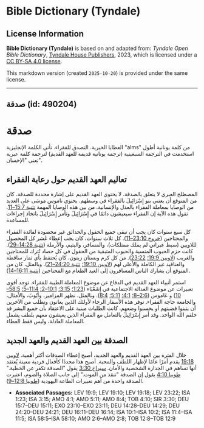# Bible Dictionary (Tyndale)

## License Information

**Bible Dictionary (Tyndale)** is based on and adapted from: _Tyndale Open Bible Dictionary_, [Tyndale House Publishers](https://tyndaleopenresources.com/), 2023, which is licensed under a [CC BY-SA 4.0 license](https://creativecommons.org/licenses/by-sa/4.0/legalcode.en).

This markdown version (created `2025-10-20`) is provided under the same license.



--------------------------------

## صدقة (id: 490204)

صدقة
====

العطايا الخيرية. التصدق للفقراء. تأتي الكلمة الإنجليزية "alms" من كلمة يونانية أطول استخدمت في الترجمة السبعينية (ترجمة يونانية قديمة للعهد القديم) لترجمة كلمة عبرية تعني "الإحسان".

تعاليم العهد القديم حول رعاية الفقراء
-------------------------------------

المصطلح العبري لا يتعلق بالصدقة. لا يحتوي العهد القديم على إشارة محددة للصدقة. كان من المتوقع أن يعتني بنو إِسْرَائِيلَ بالفقراء في وسطهم. يحتوي ناموس موسَى على العديد من الوصايا بمعاملة الفقراء بالعدل والإنسانية. من بين هذه الوصايا المهمة [تثنية 15:7–11](https://ref.ly/Deut15:7-Deut15:11). تقول هذه الآية إن الفقراء سيعيشون دائمًا في إِسْرَائِيلَ وتأمر إِسْرَائِيلَ باتخاذ إجراءات للمساعدة.

كل سبع سنوات كان يجب أن تبقى جميع الحقول والحدائق غير محصودة لفائدة الفقراء والمحتاجين ([خروج 23:10–11](https://ref.ly/Exod23:10-Exod23:11)). كل ثلاث سنوات، كان يجب إعطاء عُشر كل المحصول لللاويين (سبط عبراني لم يملك ممتلكات)، والمسافر، واليتيم، والأرملة ([تثنية 14:28–29](https://ref.ly/Deut14:28-Deut14:29)). كانت حزم الحبوب المنسية والحبوب المتبقية من الحقول في كل حصاد تُترك للمحتاجين والغريب ([لاويين 19:9؛](https://ref.ly/Lev19:9) [23:22](https://ref.ly/Lev23:22)). من كل كرم وبستان زيتون، كان يُحتفظ بأي ثمار ساقطة والعناقيد غير الكاملة والأعلى لهم ([لاويين 19:10؛](https://ref.ly/Lev19:10) [تثنية 24:20–21](https://ref.ly/Deut24:20-Deut24:21)). وبالمثل، كان من المتوقع أن يشارك الناس المسافرون إلى العيد الطعام مع المحتاجين ([تثنية 16:11–14](https://ref.ly/Deut16:11-Deut16:14)).

استمر أنبياء العهد القديم في الدفاع عن موضوع المعاملة الطيبة للفقراء. توجد أقوى تعبيرات عن موضوع العدالة الاجتماعية في إِشَعْيَاء ([1:23؛](https://ref.ly/Isa1:23) [3:15؛](https://ref.ly/Isa3:15) [10:1–2؛](https://ref.ly/Isa10:1-Isa10:2) [11:4–5؛](https://ref.ly/Isa11:4-Isa11:5) [58:5–10](https://ref.ly/Isa58:5-Isa58:10)) و عَاموس ([2:6–8؛](https://ref.ly/Amos2:6-Amos2:8) [4:1؛](https://ref.ly/Amos4:1) [5:11؛](https://ref.ly/Amos5:11) [8:4](https://ref.ly/Amos8:4)). وبالمثل، تظهر المزامير، وأَيّوبَ، والأمثال، والجامعة حاجة الفقراء. توفر هذه الأسفار الرجاء لأولئك الذين يعانون وتطلب من الآخرين أن يتبنوا قضيتهم أو يحسنوا وضعهم. كانت الطلبات مبنية على الاعتقاد بأن جميع البشر قد خلقم الله الواحد. وقد أمر إِسْرَائِيلَ بالتعامل مع الفقراء الذين يعيشون معهم بلطف يشمل المعاملة العادلة، وليس فقط العطاء.

الصدقة بين العهد القديم والعهد الجديد
-------------------------------------

خلال الفترة بين العهد القديم والعهد الجديد، أصبح إعطاء الصدقات أكثر أهمية. [لاويين 19:18](https://ref.ly/Lev19:18) يقدم أمرًا عامًا لإظهار اللطف والمحبة. أصبح هذا محددًا كأفعال فردية معينة يُعتقد أنها تساهم في الجدارة الشخصية والأمان. [سيراخ 3:30](https://ref.ly/Sir3:30) يقول "الصدقة تكفر عن الخطية." [طوبيا 4:10](https://ref.ly/Tob4:10) يقول إن الصدقة "تنقذ من الموت." إلى جانب الصلاة والصوم، اعتبرت الصدقة واحدة من أهم تعبيرات الطاعة اليهودية ([طوبيا 12:8–9](https://ref.ly/Tob12:8-Tob12:9)).

* **Associated Passages:** LEV 19:9; LEV 19:10; LEV 19:18; LEV 23:22; ISA 1:23; ISA 3:15; AMO 4:1; AMO 5:11; AMO 8:4; TOB 4:10; SIR 3:30; DEU 15:7–DEU 15:11; EXO 23:10–EXO 23:11; DEU 14:28–DEU 14:29; DEU 24:20–DEU 24:21; DEU 16:11–DEU 16:14; ISA 10:1–ISA 10:2; ISA 11:4–ISA 11:5; ISA 58:5–ISA 58:10; AMO 2:6–AMO 2:8; TOB 12:8–TOB 12:9

